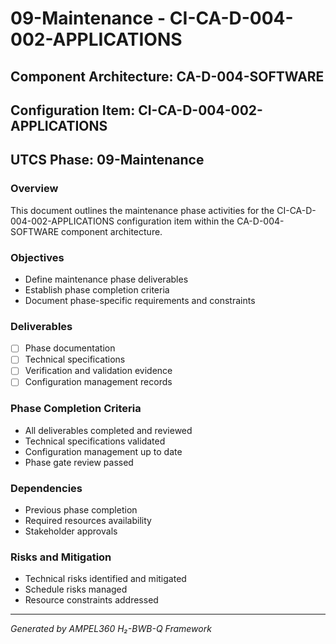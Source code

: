 # 09-Maintenance - CI-CA-D-004-002-APPLICATIONS

## Component Architecture: CA-D-004-SOFTWARE
## Configuration Item: CI-CA-D-004-002-APPLICATIONS
## UTCS Phase: 09-Maintenance

### Overview
This document outlines the maintenance phase activities for the CI-CA-D-004-002-APPLICATIONS configuration item within the CA-D-004-SOFTWARE component architecture.

### Objectives
- Define maintenance phase deliverables
- Establish phase completion criteria
- Document phase-specific requirements and constraints

### Deliverables
- [ ] Phase documentation
- [ ] Technical specifications
- [ ] Verification and validation evidence
- [ ] Configuration management records

### Phase Completion Criteria
- All deliverables completed and reviewed
- Technical specifications validated
- Configuration management up to date
- Phase gate review passed

### Dependencies
- Previous phase completion
- Required resources availability
- Stakeholder approvals

### Risks and Mitigation
- Technical risks identified and mitigated
- Schedule risks managed
- Resource constraints addressed

---
*Generated by AMPEL360 H₂-BWB-Q Framework*
